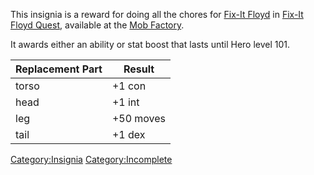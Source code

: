 This insignia is a reward for doing all the chores for [Fix-It
Floyd](Fix-It_Floyd "wikilink") in [Fix-It Floyd
Quest](Fix-It_Floyd_Quest "wikilink"), available at the [Mob
Factory](:Category:Mob_Factory.md "wikilink").

It awards either an ability or stat boost that lasts until Hero level
101.  
<spoiler>

| Replacement Part | Result    |
|------------------|-----------|
| torso            | +1 con    |
| head             | +1 int    |
| leg              | +50 moves |
| tail             | +1 dex    |

</spoiler>

[Category:Insignia](Category:Insignia "wikilink")
[Category:Incomplete](Category:Incomplete "wikilink")
